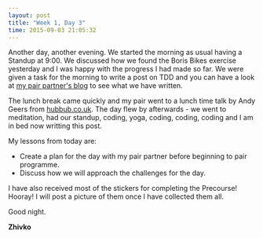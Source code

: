 ```yaml
---
layout: post
title: "Week 1, Day 3"
time: 2015-09-03 21:05:32
---
```


Another day, another evening. We started the morning as usual having a Standup at 9:00. We discussed how we found the Boris Bikes exercise yesterday and I was happy with the progress I had made so far. We were given a task for the morning to write a post on TDD and you can have a look at [my pair partner's blog](http://harrietc52.github.io/2015/09/03/test-driven-development/) to see what we have written.

The lunch break came quickly and my pair went to a lunch time talk by Andy Geers from [hubbub.co.uk](https://beta.hubbub.co.uk/). The day flew by afterwards - we went to meditation, had our standup, coding, yoga, coding, coding, coding and I am in bed now writting this post.

My lessons from today are:

* Create a plan for the day with my pair partner before beginning to pair programme.
* Discuss how we will approach the challenges for the day.

I have also received most of the stickers for completing the Precourse! Hooray! I will post a picture of them once I have collected them all.

Good night.

__Zhivko__
